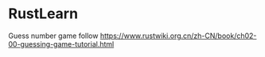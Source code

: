 # RustLearn
Guess number game follow https://www.rustwiki.org.cn/zh-CN/book/ch02-00-guessing-game-tutorial.html
